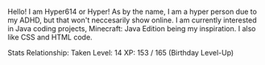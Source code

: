 Hello! I am Hyper614 or Hyper! As by the name, I am a hyper person due to my ADHD, but that won't neccesarily show online.
I am currently interested in Java coding projects, Minecraft: Java Edition being my inspiration. I also like CSS and HTML code.

Stats
Relationship: Taken
Level: 14
XP: 153 / 165 (Birthday Level-Up)
